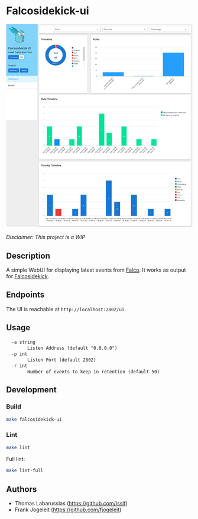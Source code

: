 # Falcosidekick-ui

![falcosidekick-ui](https://github.com/Issif/falcosidekick-ui/raw/master/imgs/webui_01.png)

*Disclaimer: This project is a WIP*

## Description

A simple WebUI for displaying latest events from [Falco](https://falco.org). It works as output for [Falcosidekick](https://github.com/falcosecurity/falcosidekick).

## Endpoints

The UI is reachable at `http://localhost:2802/ui`.

## Usage

```shell
  -a string
        Listen Address (default "0.0.0.0")
  -p int
        Listen Port (default 2802)
  -r int
        Number of events to keep in retention (default 50)
```

## Development

### Build

```bash
make falcosidekick-ui
```

### Lint

```bash
make lint
```

Full lint:

```bash
make lint-full
```

## Authors

* Thomas Labarussias (https://github.com/Issif)
* Frank Jogeleit (https://github.com/fjogeleit)

